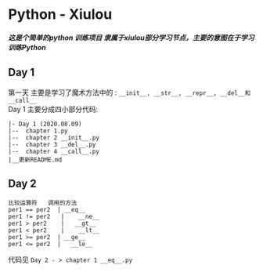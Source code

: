  # Python - Xiulou
 ##### 这是个简单的python 训练项目 隶属于xiulou部分学习节点，主要的意图在于学习训练Python
 ## Day 1 
 第一天 主要是学习了魔术方法中的 : `__init__, __str__, __repr__, __del__和__call__`  
 Day 1 主要分成四小部分代码:
 ```
|- Day 1 (2020.08.09)
|--  chapter 1.py
|--  chapter 2 __init__.py
|--  chapter 3 __del__.py
|--  chapter 4 __call__.py
|__更新README.md
```

## Day 2
```
比较运算符	调用的方法
per1 == per2  |	__eq__
per1 != per2   |	__ne__
per1 > per2    |   __gt__
per1 < per2    |	__lt__
per1 >= per2  |	__ge__
per1 <= per2  |   __le__
```
代码见 `Day 2 - > chapter 1 __eq__.py`
 